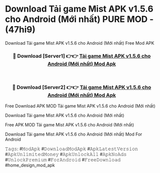 # Download Tải game Mist APK v1.5.6 cho Android (Mới nhất) PURE MOD - (47hi9)
Download Tải game Mist APK v1.5.6 cho Android (Mới nhất) Free Mod APK

<div align="center">
<h3>🔴 Download [Server1] 👉👉 <a href="https://apk-comot.site?title=Tải_game_Mist_APK_v1.5.6_cho_Android_(Mới_nhất)">Tải game Mist APK v1.5.6 cho Android (Mới nhất) Mod Apk</a></h3><br>

<h3>🔴 Download [Server2] 👉👉 <a href="https://apk-comot.site?title=Tải_game_Mist_APK_v1.5.6_cho_Android_(Mới_nhất)">Tải game Mist APK v1.5.6 cho Android (Mới nhất) Mod Apk</a></h3>
</div>


Free Download APK MOD Tải game Mist APK v1.5.6 cho Android (Mới nhất)

Download Tải game Mist APK v1.5.6 cho Android (Mới nhất) 

Free APK MOD Tải game Mist APK v1.5.6 cho Android (Mới nhất) 

Download Tải game Mist APK v1.5.6 cho Android (Mới nhất) Mod For Android

𝚃𝚊𝚐𝚜: #𝙼𝚘𝚍𝙰𝚙𝚔 #𝙳𝚘𝚠𝚗𝚕𝚘𝚊𝚍𝙼𝚘𝚍𝙰𝚙𝚔 #𝙰𝚙𝚔𝙻𝚊𝚝𝚎𝚜𝚝𝚅𝚎𝚛𝚜𝚒𝚘𝚗 #𝙰𝚙𝚔𝚄𝚗𝚕𝚒𝚖𝚒𝚝𝚎𝚍𝙼𝚘𝚗𝚎𝚢 #𝙰𝚙𝚔𝚄𝚗𝚕𝚘𝚌𝚔𝙰𝚕𝚕 #𝙰𝚙𝚔𝙽𝚘𝙰𝚍𝚜 #𝚄𝚗𝚕𝚘𝚌𝚔𝙿𝚛𝚎𝚖𝚒𝚞𝚖 #𝙵𝚘𝚛𝙰𝚗𝚍𝚛𝚘𝚒𝚍 #𝙵𝚛𝚎𝚎𝙳𝚘𝚠𝚗𝚕𝚘𝚊𝚍 #home_design_mod_apk